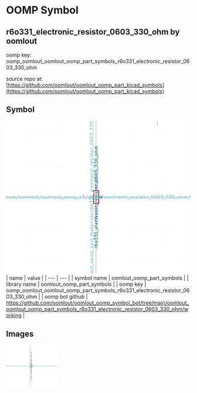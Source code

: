 # OOMP Symbol  
## r6o331_electronic_resistor_0603_330_ohm  by oomlout  
  
oomp key: oomp_oomlout_oomlout_oomp_part_symbols_r6o331_electronic_resistor_0603_330_ohm  
  
source repo at: [https://github.com/oomlout/oomlout_oomp_part_kicad_symbols](https://github.com/oomlout/oomlout_oomp_part_kicad_symbols)  
## Symbol  
  
[![working.png](working_600.png)](working.png)  
| name | value | 
| --- | --- | 
| symbol name | oomlout_oomp_part_symbols | 
| library name | oomlout_oomp_part_symbols | 
| oomp key | oomp_oomlout_oomlout_oomp_part_symbols_r6o331_electronic_resistor_0603_330_ohm | 
| oomp bot github | https://github.com/oomlout/oomlout_oomp_symbol_bot/tree/main/oomlout_oomlout_oomp_part_symbols_r6o331_electronic_resistor_0603_330_ohm/working | 
## Images  
  
[![working.png](working_140.png)](working.png)  

